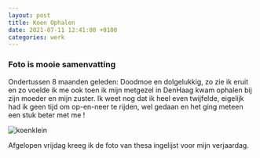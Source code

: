 ```yaml
---
layout: post
title: Koen Ophalen
date: 2021-07-11 12:41:00 +0100
categories: werk
---
```


### Foto is mooie samenvatting

Ondertussen 8 maanden geleden: Doodmoe en dolgelukkig, zo zie ik eruit en zo voelde ik me ook toen ik mijn metgezel in DenHaag kwam ophalen bij zijn moeder en mijn zuster. Ik weet nog dat ik heel even twijfelde, eigelijk had ik geen tijd om op-en-neer te rijden, wel gedaan en het ging meteen een stuk beter met me !

![koenklein](https://prisse.nl/assets/koenklein.jpg)

Afgelopen vrijdag kreeg ik de foto van thesa ingelijst voor mijn verjaardag.